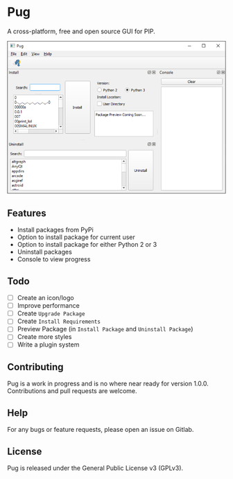 # Pug

A cross-platform, free and open source GUI for PIP.

![Screenshot of Pug](screenshots/demo.png)

## Features

- Install packages from PyPi
- Option to install package for current user
- Option to install package for either Python 2 or 3
- Uninstall packages
- Console to view progress

## Todo

- [ ] Create an icon/logo
- [ ] Improve performance
- [ ] Create ``Upgrade Package``
- [ ] Create ``Install Requirements``
- [ ] Preview Package (in ``Install Package`` and ``Uninstall Package``)
- [ ] Create more styles
- [ ] Write a plugin system

## Contributing

Pug is a work in progress and is no where near ready for version 1.0.0. Contributions and pull requests are welcome.

## Help

For any bugs or feature requests, please open an issue on Gitlab.

## License

Pug is released under the General Public License v3 (GPLv3).
